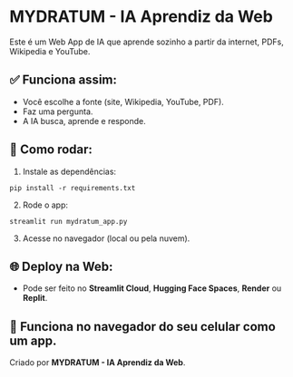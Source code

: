 
# MYDRATUM - IA Aprendiz da Web

Este é um Web App de IA que aprende sozinho a partir da internet, PDFs, Wikipedia e YouTube.

## ✅ Funciona assim:
- Você escolhe a fonte (site, Wikipedia, YouTube, PDF).
- Faz uma pergunta.
- A IA busca, aprende e responde.

## 🚀 Como rodar:
1. Instale as dependências:
```
pip install -r requirements.txt
```

2. Rode o app:
```
streamlit run mydratum_app.py
```

3. Acesse no navegador (local ou pela nuvem).

## 🌐 Deploy na Web:
- Pode ser feito no **Streamlit Cloud**, **Hugging Face Spaces**, **Render** ou **Replit**.

## 📱 Funciona no navegador do seu celular como um app.

Criado por **MYDRATUM - IA Aprendiz da Web**.
